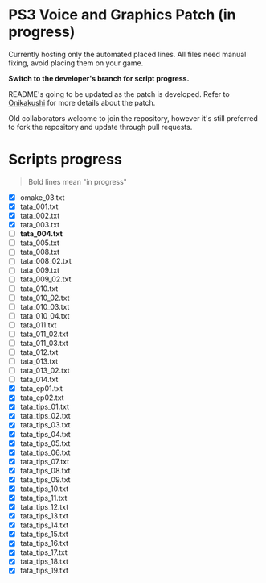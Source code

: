 # PS3 Voice and Graphics Patch (in progress)

Currently hosting only the automated placed lines. All files need manual fixing, avoid placing them on your game.

**Switch to the developer's branch for script progress.**


README's going to be updated as the patch is developed. Refer to [Onikakushi](https://github.com/higurashi-mod/onikakushi) for more details about the patch.

Old collaborators welcome to join the repository, however it's still preferred to fork the repository and update through pull requests.

# Scripts progress

>Bold lines mean "in progress"

- [x] omake_03.txt
- [x] tata_001.txt
- [x] tata_002.txt
- [x] tata_003.txt
- [ ] **tata_004.txt**
- [ ] tata_005.txt
- [ ] tata_008.txt
- [ ] tata_008_02.txt
- [ ] tata_009.txt
- [ ] tata_009_02.txt
- [ ] tata_010.txt   
- [ ] tata_010_02.txt
- [ ] tata_010_03.txt
- [ ] tata_010_04.txt
- [ ] tata_011.txt   
- [ ] tata_011_02.txt
- [ ] tata_011_03.txt
- [ ] tata_012.txt   
- [ ] tata_013.txt   
- [ ] tata_013_02.txt
- [ ] tata_014.txt    
- [x] tata_ep01.txt   
- [x] tata_ep02.txt   
- [x] tata_tips_01.txt
- [x] tata_tips_02.txt
- [x] tata_tips_03.txt
- [x] tata_tips_04.txt
- [x] tata_tips_05.txt
- [x] tata_tips_06.txt
- [x] tata_tips_07.txt
- [x] tata_tips_08.txt
- [x] tata_tips_09.txt
- [x] tata_tips_10.txt
- [x] tata_tips_11.txt
- [x] tata_tips_12.txt
- [x] tata_tips_13.txt
- [x] tata_tips_14.txt
- [x] tata_tips_15.txt
- [x] tata_tips_16.txt
- [x] tata_tips_17.txt
- [x] tata_tips_18.txt
- [x] tata_tips_19.txt